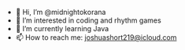 - 👋 Hi, I’m @midnightokorana
- 👀 I’m interested in coding and rhythm games
- 🌱 I’m currently learning Java
- 📫 How to reach me: joshuashort219@icloud.com

<!---
midnightokorana/midnightokorana is a ✨ special ✨ repository because its `README.md` (this file) appears on your GitHub profile.
You can click the Preview link to take a look at your changes.
--->
